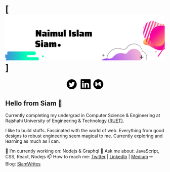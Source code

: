 # [![header](./images/Naimul%20Islam.png)]

<p align="center">
   <a href="https://twitter.com/_waylonwalker"><img height="32" src="/images/icons/32/twitter_round.png"></a>&nbsp;&nbsp;
   <a href="https://www.linkedin.com/in/naimulislamsiam/"><img height="32" src="/images/icons/32/linkedin.png"></a>&nbsp;
   <a href="https://medium.com/@NaimulIslamSiam"><img height="32" src="/images/icons/32/medium_round.png"></a>
</p>


## Hello from Siam 👋

Currently completing my undergrad in Computer Science & Engineering at Rajshahi University of Engineering & Technology [(RUET)](https://www.ruet.ac.bd/).

I like to build stuffs. Fascinated with the world of web. Everything from good designs to robust engineering seem magical to me. Currently exploring and learning as much as I can.

🔭 I’m currently working on: Nodejs & Graphql
💬 Ask me about: JavaScript, CSS, React, Nodejs
📫 How to reach me: [Twitter](https://twitter.com/NaimulIslamSiam) | [LinkedIn](https://www.linkedin.com/in/naimulislamsiam/) | [Medium](https://medium.com/@NaimulIslamSiam) 
✏ Blog: [SiamWrites](https://siamwrites.netlify.app/)

<!--
**Naimul-Islam-Siam/Naimul-Islam-Siam** is a ✨ _special_ ✨ repository because its `README.md` (this file) appears on your GitHub profile.

Here are some ideas to get you started:

- 🔭 I’m currently working on ...
- 🌱 I’m currently learning ...
- 👯 I’m looking to collaborate on ...
- 🤔 I’m looking for help with ...
- 💬 Ask me about ...
- 📫 How to reach me: ...
- 😄 Pronouns: ...
- ⚡ Fun fact: ...
-->
